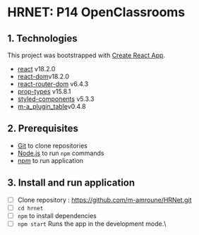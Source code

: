 # HRNET: P14 OpenClassrooms

## 1. Technologies

This project was bootstrapped with [Create React App](https://github.com/facebook/create-react-app).

- [react](https://reactjs.org/) v18.2.0
- [react-dom](https://fr.reactjs.org/docs/react-dom.html)v18.2.0
- [react-router-dom](https://reactrouter.com/web/guides/quick-start) v6.4.3
- [prop-types](https://www.npmjs.com/package/prop-types) v15.8.1
- [styled-components](https://styled-components.com/) v5.3.3
- [m-a_plugin_table](https://www.npmjs.com/package/simple-react-modal-ui)v0.4.8

## 2. Prerequisites

- [Git](https://git-scm.com/) to clone repositories
- [Node.js](https://nodejs.org/en/) to run `npm` commands
- [npm](https://npmjs.com/) to run application

## 3. Install and run application

- [ ] Clone repository : https://github.com/m-amroune/HRNet.git
- [ ] `cd hrnet`
- [ ] `npm` to install dependencies
- [ ] `npm start` Runs the app in the development mode.\
